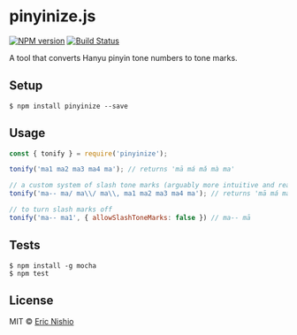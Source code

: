 pinyinize.js
============

[![NPM version][npm-image]][npm-url]
[![Build Status][travis-image]][travis-url]

A tool that converts Hanyu pinyin tone numbers to tone marks.

## Setup

```
$ npm install pinyinize --save
```

## Usage

```javascript
const { tonify } = require('pinyinize');

tonify('ma1 ma2 ma3 ma4 ma'); // returns 'mā má mǎ mà ma'

// a custom system of slash tone marks (arguably more intuitive and readable than numbers) is also allowed
tonify('ma-- ma/ ma\\/ ma\\, ma1 ma2 ma3 ma4 ma'); // returns 'mā má mǎ mà, mā má mǎ mà ma'

// to turn slash marks off
tonify('ma-- ma1', { allowSlashToneMarks: false }) // ma-- mā
```

## Tests

```
$ npm install -g mocha
$ npm test
```

## License

MIT © [Eric Nishio](http://ericnish.io)

[npm-url]: https://npmjs.org/package/pinyinize
[npm-image]: https://img.shields.io/npm/v/pinyinize.svg?style=flat-square

[travis-url]: https://travis-ci.org/ericnishio/pinyinize.js
[travis-image]: https://img.shields.io/travis/ericnishio/pinyinize.js.svg?style=flat-square
